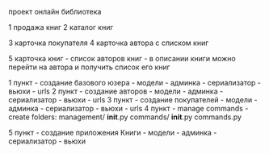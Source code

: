 проект онлайн библиотека

1 продажа книг
2 каталог книг

3 карточка покупателя
4 карточка автора с списком книг

5 карточка книг
    - список авторов книг
    - в описании книги можно перейти на автора и получить список его книг

1 пункт
    - создание базового юзера
    - модели
    - админка
    - сериализатор
    - вьюхи
    - urls
2 пункт
    - создание авторов
    - модели
    - админка
    - сериализатор
    - вьюхи
    - urls
3 пункт
    - создание покупателей
    - модели
    - админка
    - сериализатор
    - вьюхи
    - urls
4 пункт
    - manage commands
    - create folders: management/
                         __init__.py
                         commands/
                             __init__.py
                             commands.py


5 пункт
    - создание приложения Книги
    - модели
    - админка
    - сериализатор
    - вьюхи
